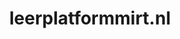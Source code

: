 ---
layout: post
title:  "leerplatformmirt.nl"
internal_url:  "/data/leerplatformmirt.nl.html"
categories: dutchgov
---
